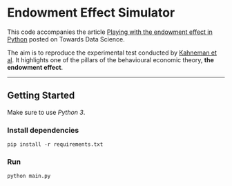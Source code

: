 # Endowment Effect Simulator

This code accompanies the article [Playing with the endowment effect in Python](https://towardsdatascience.com/playing-with-the-endowment-effect-in-python-2d288be4ee7b) posted on Towards Data Science. 

The aim is to reproduce the experimental test conducted by [Kahneman et al](https://www.jstor.org/stable/2937761).
It highlights one of the pillars of the behavioural economic theory, **the endowment effect**.

- - - -

## Getting Started
Make sure to use *Python 3*.

### Install dependencies
```
pip install -r requirements.txt
```

### Run
```
python main.py
```

